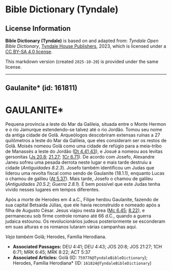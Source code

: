 # Bible Dictionary (Tyndale)

## License Information

**Bible Dictionary (Tyndale)** is based on and adapted from: _Tyndale Open Bible Dictionary_, [Tyndale House Publishers](https://tyndaleopenresources.com/), 2023, which is licensed under a [CC BY-SA 4.0 license](https://creativecommons.org/licenses/by-sa/4.0/legalcode.en).

This markdown version (created `2025-10-20`) is provided under the same license.



--------------------------------

## Gaulanite* (id: 161811)

GAULANITE\*
===========

Pequena província a leste do Mar da Galileia, situada entre o Monte Hermon e o rio Jamurque estendendo\-se talvez até o rio Jordão. Tomou seu nome da antiga cidade de Golã. Arqueólogos descobriram extensas ruínas a 27 quilômetros a leste do Mar da Galileia, que eles consideram ser os restos de Golã. Moisés nomeou Golã como uma cidade de refúgio para a meia\-tribo de Manassés a leste do Jordão ([Dt 4\.41,43](https://ref.ly/Deut4:41)), e Josué a nomeou aos levitas gersonitas ([Js 20\.8](https://ref.ly/Josh20:8); [21\.27](https://ref.ly/Josh21:27); [1Cr 6\.71](https://ref.ly/1Chr6:71)). De acordo com Josefo, Alexandre Janeu sofreu uma pesada derrota neste lugar e mais tarde destruiu a cidade (*Antiguidades 8\.2\.3*). Josefo também identificou um Judas que liderou uma revolta fiscal como sendo de Gaulanite (18\.1\.1\), enquanto Lucas o chamou de galileu ([At 5\.37](https://ref.ly/Acts5:37)). Mais tarde, Josefo o chamou de galileu (*Antiguidades 20\.5\.2*; *Guerra 2\.8\.1*). É bem possível que este Judas tenha vivido nesses lugares em tempos diferentes.

Após a morte de Herodes em 4 a.C., Filipe herdou Gaulanite, fazendo de sua capital Betsaida Júlias, que ele havia reconstruído e nomeado após a filha de Augusto César. Jesus viajou nesta área ([Mc 6\.45](https://ref.ly/Mark6:45); [8\.22](https://ref.ly/Mark8:22)), e permaneceu sob firme controle romano até 66 d.C., quando a guerra judaica estourou. Os revolucionários judeus posteriormente se esconderam em suas alturas e os romanos lutaram várias campanhas aqui.

*Veja também* Golã; Herodes, Família Herodiana.

* **Associated Passages:** DEU 4:41; DEU 4:43; JOS 20:8; JOS 21:27; 1CH 6:71; MRK 6:45; MRK 8:22; ACT 5:37
* **Associated Articles:** Golã (ID: `759776@TyndaleBibleDictionary`); Herodes, Família Herodiana* (ID: `161824@TyndaleBibleDictionary`)

